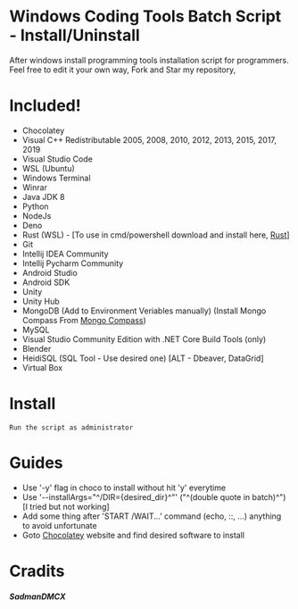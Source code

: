 # Windows Coding Tools Batch Script - Install/Uninstall
After windows install programming tools installation script for programmers. Feel free to edit it your own way, Fork and Star my repository,

# Included!
  - Chocolatey
  - Visual C++ Redistributable 2005, 2008, 2010, 2012, 2013, 2015, 2017, 2019
  - Visual Studio Code
  - WSL (Ubuntu)
  - Windows Terminal
  - Winrar
  - Java JDK 8
  - Python 
  - NodeJs
  - Deno
  - Rust (WSL) - [To use in cmd/powershell download and install here, [Rust](https://www.rust-lang.org/tools/install)]
  - Git
  - Intellij IDEA Community
  - Intellij Pycharm Community
  - Android Studio 
  - Android SDK
  - Unity 
  - Unity Hub
  - MongoDB (Add to Environment Veriables manually) (Install Mongo Compass From [Mongo Compass](https://www.mongodb.com/try/download/compass)) 
  - MySQL
  - Visual Studio Community Edition with .NET Core Build Tools (only)
  - Blender
  - HeidiSQL (SQL Tool - Use desired one) [ALT - Dbeaver, DataGrid]
  - Virtual Box

# Install
```
Run the script as administrator
```

# Guides
  - Use '-y' flag in choco to install without hit 'y' everytime 
  - Use '--installArgs="^/DIR={desired_dir}^"' ("^(double quote in batch)^") [I tried but not working]
  - Add some thing after 'START /WAIT...' command (echo, ::, ...) anything to avoid unfortunate 
  - Goto [Chocolatey](https://chocolatey.org/) website and find desired software to install
   
# Cradits 
##### SadmanDMCX 
